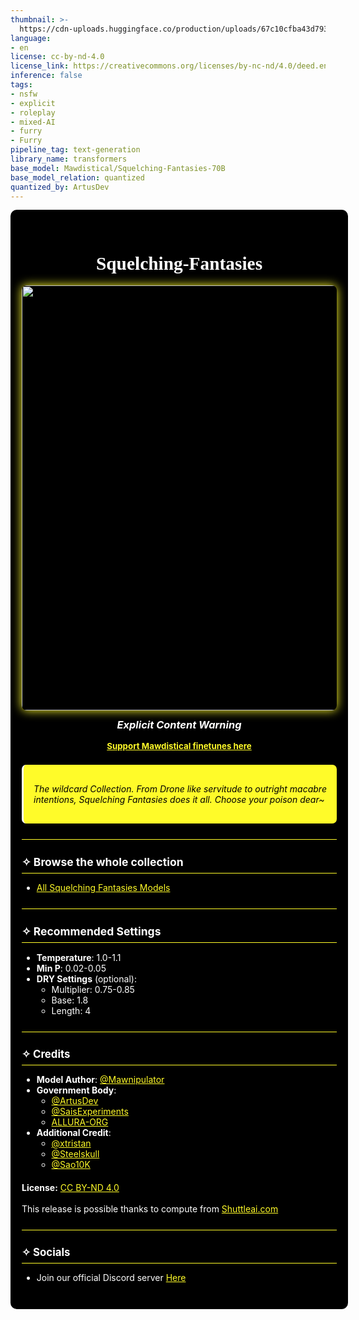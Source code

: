 ```yaml
---
thumbnail: >-
  https://cdn-uploads.huggingface.co/production/uploads/67c10cfba43d7939d60160ff/qbA_cY0sSZtinMMIWmh1C.png
language:
- en
license: cc-by-nd-4.0
license_link: https://creativecommons.org/licenses/by-nc-nd/4.0/deed.en
inference: false
tags:
- nsfw
- explicit
- roleplay
- mixed-AI
- furry
- Furry
pipeline_tag: text-generation
library_name: transformers
base_model: Mawdistical/Squelching-Fantasies-70B
base_model_relation: quantized
quantized_by: ArtusDev
---
```


<div style="background-color: #000000; color: #FFFFFF; padding: 28px 18px; border-radius: 10px; width: 100%;">

<div align="center">
  <h1 style="color: #FFFFFF; margin-bottom: 18px; font-size: 2.1em; font-family:serif;">
    Squelching-Fantasies
  </h1>

  <img src="https://cdn-uploads.huggingface.co/production/uploads/67c10cfba43d7939d60160ff/qbA_cY0sSZtinMMIWmh1C.png" width="680px" style="border-radius: 8px; box-shadow: 0 0 16px #fffb29;">

  <h3 style="color: #FFFFFF; font-style: italic; margin-top: 13px;">Explicit Content Warning</h3>
  <p style="color: #FFFFFF; font-size: 0.95em; margin-top: 3px; margin-bottom: 14px;">
    <a href="https://ko-fi.com/mawnipulator" style="color: #fffb29; text-decoration: underline;"><b>Support Mawdistical finetunes here</b></a>
  </p>
</div>

<div style="background-color: #fffb29; color: #000000; padding: 16px; border-radius: 7px; margin: 22px 0; border-left: 3px solid #FFFFFF;">
  <p>
    <em>
      The wildcard Collection. From Drone like servitude to outright macabre intentions, Squelching Fantasies does it all. Choose your poison dear~
    </em>
  </p>
</div>

<hr style="border: 0; height: 1px; background-color: #fffb29; margin: 25px 0;">

<h2 style="color: #FFFFFF; font-size: 1.25em; border-bottom: 1px solid #fffb29; padding-bottom: 7px;">✧ Browse the whole collection</h2>
<ul>
  <li><a href="https://huggingface.co/collections/Mawdistical/squelching-fantasies-68364e0195cf2ae286b82e8c" style="color: #fffb29; text-decoration: underline;">All Squelching Fantasies Models</a></li>
</ul>

<hr style="border: 0; height: 1px; background-color: #fffb29; margin: 25px 0;">

<h2 style="color: #FFFFFF; font-size: 1.25em; border-bottom: 1px solid #fffb29; padding-bottom: 7px;">✧ Recommended Settings</h2>
<ul>
  <li><strong style="color: #FFFFFF;">Temperature</strong>: 1.0-1.1</li>
  <li><strong style="color: #FFFFFF;">Min P</strong>: 0.02-0.05</li>
  <li><strong style="color: #FFFFFF;">DRY Settings</strong> (optional):
    <ul>
      <li style="color: #FFFFFF;">Multiplier: 0.75-0.85</li>
      <li style="color: #FFFFFF;">Base: 1.8</li>
      <li style="color: #FFFFFF;">Length: 4</li>
    </ul>
  </li>
</ul>

<hr style="border: 0; height: 1px; background-color: #fffb29; margin: 25px 0;">

<h2 style="color: #FFFFFF; font-size: 1.2em; border-bottom: 1px solid #fffb29; padding-bottom: 7px;">✧ Credits</h2>
<ul>
  <li><strong style="color: #FFFFFF;">Model Author</strong>: <a href="https://vyvan.se" style="color: #fffb29; text-decoration: underline;">@Mawnipulator</a></li>
  <li><strong style="color: #FFFFFF;">Government Body</strong>:
    <ul>
      <li><a href="https://huggingface.co/ArtusDev" style="color: #fffb29;">@ArtusDev</a></li>
      <li><a href="https://huggingface.co/SaisExperiments" style="color: #fffb29;">@SaisExperiments</a></li>
      <li><a href="https://huggingface.co/allura-org" style="color: #fffb29;">ALLURA-ORG</a></li>
    </ul>
  </li>
  <li><strong style="color: #FFFFFF;">Additional Credit</strong>:
    <ul>
      <li><a href="https://huggingface.co/xtristan" style="color: #fffb29; text-decoration: underline;">@xtristan</a></li>
      <li><a href="https://huggingface.co/Steelskull" style="color: #fffb29; text-decoration: underline;">@Steelskull</a></li>
      <li><a href="https://huggingface.co/Sao10K" style="color: #fffb29; text-decoration: underline;">@Sao10K</a></li>
    </ul>
  </li>
</ul>

<p style="color: #FFFFFF; font-size:1em; margin-top:20px;">
  <strong style="color: #FFFFFF;">License:</strong>
  <a href="https://creativecommons.org/licenses/by-nd/4.0/deed.en" style="color: #fffb29; text-decoration: underline;">CC BY-ND 4.0</a>
</p>

<p style="color: #FFFFFF; font-size: 1em; margin-top:17px;">
  This release is possible thanks to compute from 
  <a href="https://Shuttleai.com" style="color:#fffb29; text-decoration:underline;">Shuttleai.com</a>
</p>

<hr style="border: 0; height: 1px; background-color: #fffb29; margin: 25px 0;">

<h2 style="color: #FFFFFF; font-size: 1.2em; border-bottom: 1px solid #fffb29; padding-bottom: 7px;">✧ Socials</h2>
<ul>
  <li>Join our official Discord server <a href="https://discord.gg/aU3a5phBQD" style="color:#fffb29; text-decoration:underline;">Here</a></li>
</ul>

</div>
